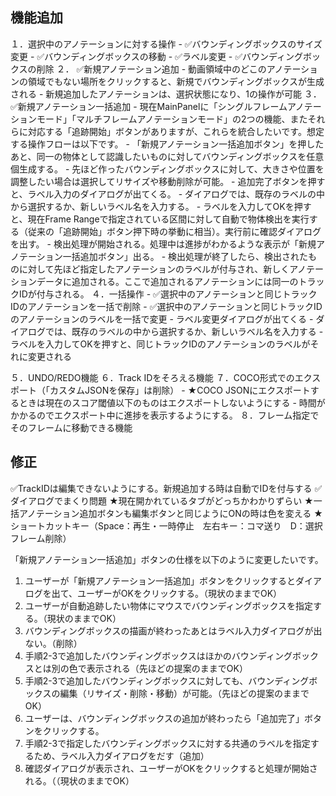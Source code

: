 ## 機能追加

１．選択中のアノテーションに対する操作
      - ✅バウンディングボックスのサイズ変更 
      - ✅バウンディングボックスの移動
      - ✅ラベル変更
      - ✅バウンディングボックスの削除 
２． ✅新規アノテーション追加
      - 動画領域中のどこのアノテーションの領域でもない場所をクリックすると、新規でバウンディングボックスが生成される
      - 新規追加したアノテーションは、選択状態になり、1の操作が可能
３．✅新規アノテーション一括追加
      - 現在MainPanelに「シングルフレームアノテーションモード」「マルチフレームアノテーションモード」の2つの機能、またそれらに対応する「追跡開始」ボタンがありますが、これらを統合したいです。想定する操作フローは以下です。
          - 「新規アノテーション一括追加ボタン」を押したあと、同一の物体として認識したいものに対してバウンディングボックスを任意個生成する。
          - 先ほど作ったバウンディングボックスに対して、大きさや位置を調整したい場合は選択してリサイズや移動削除が可能。
          - 追加完了ボタンを押すと、ラベル入力のダイアログが出てくる。
          - ダイアログでは、既存のラベルの中から選択するか、新しいラベル名を入力する。
          - ラベルを入力してOKを押すと、現在Frame Rangeで指定されている区間に対して自動で物体検出を実行する（従来の「追跡開始」ボタン押下時の挙動に相当）。実行前に確認ダイアログを出す。
          - 検出処理が開始される。処理中は進捗がわかるような表示が「新規アノテーション一括追加ボタン」出る。
          - 検出処理が終了したら、検出されたものに対して先ほど指定したアノテーションのラベルが付与され、新しくアノテーションデータに追加される。ここで追加されるアノテーションには同一のトラックIDが付与される。
４．一括操作
      - ✅選択中のアノテーションと同じトラックIDのアノテーションを一括で削除
      - ✅選択中のアノテーションと同じトラックIDのアノテーションのラベルを一括で変更
          - ラベル変更ダイアログが出てくる
              - ダイアログでは、既存のラベルの中から選択するか、新しいラベル名を入力する
          - ラベルを入力してOKを押すと、同じトラックIDのアノテーションのラベルがそれに変更される

５．UNDO/REDO機能
６．Track IDをそろえる機能
７．COCO形式でのエクスポート（「カスタムJSONを保存」は削除）
    - ★COCO JSONにエクスポートするときは現在のスコア閾値以下のものはエクスポートしないようにする
    - 時間がかかるのでエクスポート中に進捗を表示するようにする。
８．フレーム指定でそのフレームに移動できる機能

## 修正

✅TrackIDは編集できないようにする。新規追加する時は自動でIDを付与する
✅ダイアログでまくり問題
★現在開かれているタブがどっちかわかりずらい
★一括アノテーション追加ボタンも編集ボタンと同じようにONの時は色を変える
★ショートカットキー（Space：再生・一時停止　左右キー：コマ送り　D：選択フレーム削除）

「新規アノテーション一括追加」ボタンの仕様を以下のように変更したいです。
  1. ユーザーが「新規アノテーション一括追加」ボタンをクリックするとダイアログを出て、ユーザーがOKをクリックする。（現状のままでOK）
  2. ユーザーが自動追跡したい物体にマウスでバウンディングボックスを指定する。（現状のままでOK）
  3. バウンディングボックスの描画が終わったあとはラベル入力ダイアログが出ない。（削除）
  4. 手順2-3で追加したバウンディングボックスはほかのバウンディングボックスとは別の色で表示される（先ほどの提案のままでOK）
  5. 手順2-3で追加したバウンディングボックスに対しても、バウンディングボックスの編集（リサイズ・削除・移動）が可能。（先ほどの提案のままでOK）
  6. ユーザーは、バウンディングボックスの追加が終わったら「追加完了」ボタンをクリックする。
  7. 手順2-3で指定したバウンディングボックスに対する共通のラベルを指定するため、ラベル入力ダイアログをだす（追加）
  8. 確認ダイアログが表示され、ユーザーがOKをクリックすると処理が開始される。（（現状のままでOK）